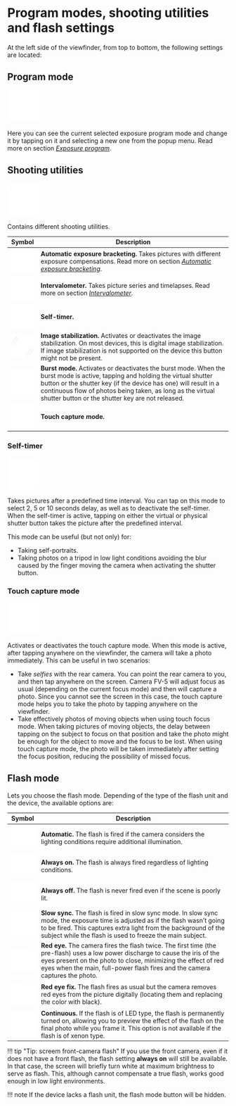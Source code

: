 # Program modes, shooting utilities and flash settings

At the left side of the viewfinder, from top to bottom, the following settings are located:

## Program mode

![Program mode](../images/icons/program_auto.png)

Here you can see the current selected exposure program mode and change it by tapping on it and selecting a new one from the popup menu. Read more on section _[Exposure program](../exposure-program/)_.

## Shooting utilities

![Shooting utilities](../images/icons/menu.png)

Contains different shooting utilities.

| Symbol | Description |
| ------ | ----------- |
| ![AEB](../images/icons/bracketing.png) | __Automatic exposure bracketing.__ Takes pictures with different exposure compensations. Read more on section _[Automatic exposure bracketing](../aeb/)_. |
| ![Intervalometer](../images/icons/intervalometer.png) | __Intervalometer.__ Takes picture series and timelapses. Read more on section _[Intervalometer](../intervalometer/)_. |
| ![Self-timer](../images/icons/selftimer_base.png) | __Self-timer.__ |
| ![Image stabilization](../images/icons/antishake.png) | __Image stabilization.__ Activates or deactivates the image stabilization. On most devices, this is digital image stabilization. If image stabilization is not supported on the device this button might not be present. |
| ![Burst mode](../images/icons/burst_indicator.png) | __Burst mode.__ Activates or deactivates the burst mode. When the burst mode is active, tapping and holding the virtual shutter button or the shutter key (if the device has one) will result in a continuous flow of photos being taken, as long as the virtual shutter button or the shutter key are not released. |
| ![Touch capture](../images/icons/capture_tap.png) | __Touch capture mode.__ |

### Self-timer

![Self-timer](../images/icons/selftimer_base.png)

Takes pictures after a predefined time interval. You can tap on this mode to select 2, 5 or 10 seconds delay, as well as to deactivate the self-timer. When the self-timer is active, tapping on either the virtual or physical shutter button takes the picture after the predefined interval.

This mode can be useful (but not only) for:

* Taking self-portraits.
* Taking photos on a tripod in low light conditions avoiding the blur caused by the finger moving the camera when activating the shutter button.

### Touch capture mode

![Touch capture mode](../images/icons/capture_tap.png)

Activates or deactivates the touch capture mode. When this mode is active, after tapping anywhere on the viewfinder, the camera will take a photo immediately. This can be useful in two scenarios:

* Take _selfies_ with the rear camera. You can point the rear camera to you, and then tap anywhere on the screen. Camera FV-5 will adjust focus as usual (depending on the current focus mode) and then will capture a photo. Since you cannot see the screen in this case, the touch capture mode helps you to take the photo by tapping anywhere on the viewfinder.
* Take effectively photos of moving objects when using touch focus mode. When taking pictures of moving objects, the delay between tapping on the subject to focus on that position and take the photo might be enough for the object to move and the focus to be lost. When using touch capture mode, the photo will be taken immediately after setting the focus position, reducing the possibility of missed focus.

## Flash mode

Lets you choose the flash mode. Depending of the type of the flash unit and the device, the available options are:

| Symbol | Description |
| ------ | ----------- |
| ![Automatic](../images/icons/flash_auto_2.png) | __Automatic.__ The flash is fired if the camera considers the lighting conditions require additional illumination. |
| ![Always on](../images/icons/flash_base_2.png) | __Always on.__ The flash is always fired regardless of lighting conditions. |
| ![Always off](../images/icons/flash_off_2.png) | __Always off.__ The flash is never fired even if the scene is poorly lit.
| ![Slow sync](../images/icons/flash_slow_sync_2.png) | __Slow sync.__ The flash is fired in slow sync mode. In slow sync mode, the exposure time is adjusted as if the flash wasn’t going to be fired. This captures extra light from the background of the subject while the flash is used to freeze the main subject. |
| ![Red eye](../images/icons/flash_red_eye_2.png) | __Red eye.__ The camera fires the flash twice. The first time (the pre-flash) uses a low power discharge to cause the iris of the eyes present on the photo to close, minimizing the effect of red eyes when the main, full-power flash fires and the camera captures the photo. |
| ![Red eye fix](../images/icons/flash_red_eye_fix_2.png) | __Red eye fix.__ The flash fires as usual but the camera removes red eyes from the picture digitally (locating them and replacing the color with black). |
| ![Continuous](../images/icons/flash_continuous_2.png) | __Continuous.__ If the flash is of LED type, the flash is permanently turned on, allowing you to preview the effect of the flash on the final photo while you frame it. This option is not available if the flash is of xenon type. |

!!! tip "Tip: screem front-camera flash"
    If you use the front camera, even if it does not have a front flash, the flash setting **always on** will still be available. In that case, the screen will briefly turn white at maximum brightness to serve as flash. This, although cannot compensate a true flash, works good enough in low light environments.

!!! note
    If the device lacks a flash unit, the flash mode button will be hidden.